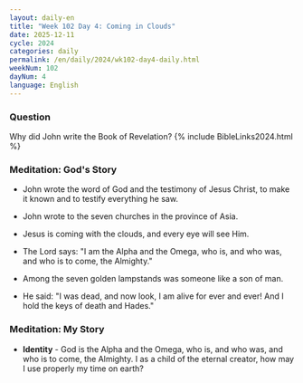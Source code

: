 ```yaml
---
layout: daily-en
title: "Week 102 Day 4: Coming in Clouds"
date: 2025-12-11
cycle: 2024
categories: daily
permalink: /en/daily/2024/wk102-day4-daily.html
weekNum: 102
dayNum: 4
language: English
---
```


### Question     
Why did John write the Book of Revelation?
{% include BibleLinks2024.html %} 

### Meditation: God's Story   
+ John wrote the word of God and the testimony of Jesus Christ, to make it known and to testify everything he saw. 

+ John wrote to the seven churches in the province of Asia. 

+ Jesus is coming with the clouds, and every eye will see Him. 

+ The Lord says: "I am the Alpha and the Omega, who is, and who was, and who is to come, the Almighty." 

+ Among the seven golden lampstands was someone like a son of man. 

+ He said: "I was dead, and now look, I am alive for ever and ever! And I hold the keys of death and Hades." 

### Meditation: My Story   
+ **Identity** - God is the Alpha and the Omega, who is, and who was, and who is to come, the Almighty. I as a child of the eternal creator, how may I use properly my time on earth? 
